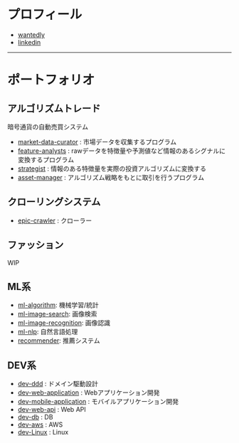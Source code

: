 # プロフィール

 - [wantedly](https://www.wantedly.com/users/17839637)
 - [linkedin](https://www.linkedin.com/in/大耀-田村-a5a028aa)

---

# ポートフォリオ
## アルゴリズムトレード
暗号通貨の自動売買システム

 - [market-data-curator](https://github.com/gtaiyou24/market-data-curator) : 市場データを収集するプログラム
 - [feature-analysts](https://github.com/gtaiyou24/feature-analysts) : rawデータを特徴量や予測値など情報のあるシグナルに変換するプログラム
 - [strategist](https://github.com/gtaiyou24/strategist) : 情報のある特徴量を実際の投資アルゴリズムに変換する
 - [asset-manager](https://github.com/gtaiyou24/market-data-curator) : アルゴリズム戦略をもとに取引を行うプログラム

## クローリングシステム

 - [epic-crawler](https://github.com/gtaiyou24/epic-crawler) : クローラー

## ファッション

WIP

## ML系

 - [ml-algorithm](https://github.com/gtaiyou24/ml-algorithm): 機械学習/統計
 - [ml-image-search](https://github.com/gtaiyou24/ml-image-search): 画像検索
 - [ml-image-recognition](https://github.com/gtaiyou24/ml-image-recognition): 画像認識
 - [ml-nlp](https://github.com/gtaiyou24/ml-nlp): 自然言語処理
 - [recommender](https://github.com/gtaiyou24/recommender): 推薦システム

## DEV系

 - [dev-ddd](https://github.com/gtaiyou24/dev-ddd) : ドメイン駆動設計
 - [dev-web-application](https://github.com/gtaiyou24/dev-web-application) : Webアプリケーション開発
 - [dev-mobile-application](https://github.com/gtaiyou24/dev-mobile-application) : モバイルアプリケーション開発
 - [dev-web-api](https://github.com/gtaiyou24/dev-web-api) : Web API
 - [dev-db](https://github.com/gtaiyou24/dev-db) : DB
 - [dev-aws](https://github.com/gtaiyou24/dev-aws) : AWS
 - [dev-Linux](https://github.com/gtaiyou24/dev-Linux) : Linux
